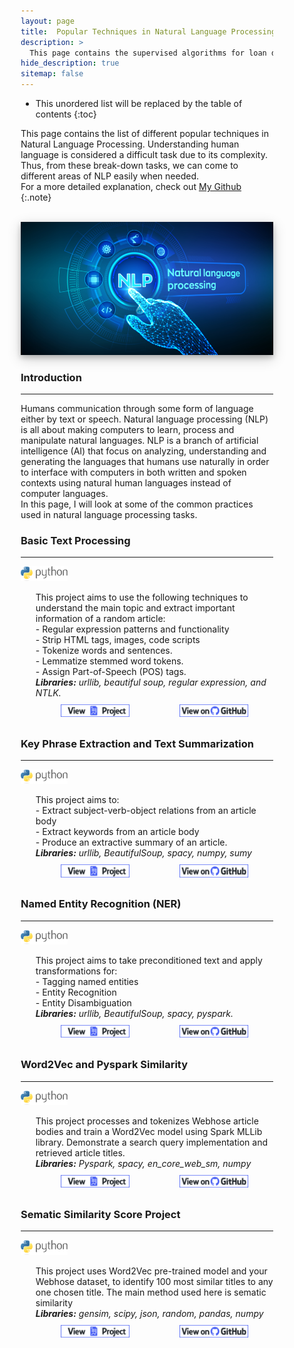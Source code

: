 ```yaml
---
layout: page
title:  Popular Techniques in Natural Language Processing
description: >
  This page contains the supervised algorithms for loan default
hide_description: true
sitemap: false
---
```


<style>

.banner {
  box-shadow: 0 4px 8px 0 rgba(0, 0, 0, 0.2), 0 6px 20px 0 rgba(0, 0, 0, 0.19);
  center;
}

.justify {
  text-align: justify;
}

.center {
  display: block;
  margin-left: auto;
  margin-right: auto;
  width: 50%;
}

* {
  box-sizing: border-box;
}

.column25 {
  float: left;
  width: 25%;
  padding: 10px;
}

.column30 {
  float: left;
  width: 30%;
  padding: 10px;
}

.column40 {
  float: left;
  width: 40%;
  padding: 10px;
}

.column50 {
  float: left;
  width: 50%;
  padding: 10px;
}

.column60 {
  float: left;
  width: 60%;
  padding: 10px;
}

.column70 {
  float: left;
  width: 70%;
  padding: 10px;
}

.column75 {
  float: left;
  width: 75%;
  padding: 10px;
}

.row:after {
  content: "";
  display: table;
  clear: both;
}

@media screen and (max-width: 600px) {
  .column25 {
    width: 100%;
  }
  .column30 {
    width: 100%;
  }
  .column40 {
    width: 100%;
  }
  .column50 {
    width: 100%;
  }
  .column60 {
    width: 100%;
  }
  .column70 {
    width: 100%;
  }
  .column75 {
    width: 100%;
  }
}

.button {
  display: block;
  margin-left: auto;
  margin-right: auto;
  center;
  width: 175px;
}

.button:hover{
  position: relative;
  top: -1px;
  box-shadow: 0 4px 8px 0 rgba(0, 0, 0, 0.15), 0 6px 10px 0 rgba(0, 0, 0, 0.15);
}

.button_smaller {
  display: block;
  margin-left: auto;
  margin-right: auto;
  center;
  width: 150px;
}

.button_smaller:hover{
  position: relative;
  top: -1px;
  box-shadow: 0 4px 8px 0 rgba(0, 0, 0, 0.15), 0 6px 10px 0 rgba(0, 0, 0, 0.15);
}

.button_smallest {
  display: block;
  margin-left: auto;
  margin-right: auto;
  center;
  width: 110px;
}

.button_smallest:hover{
  position: relative;
  top: -1px;
  box-shadow: 0 4px 8px 0 rgba(0, 0, 0, 0.15), 0 6px 10px 0 rgba(0, 0, 0, 0.15);
}

</style>

* This unordered list will be replaced by the table of contents
{:toc}


This page contains the list of different popular techniques in Natural Language Processing. Understanding human language is considered a difficult task due to its complexity. Thus,  from these break-down tasks, we can come to different areas of NLP easily when needed.<br>
For a more detailed explanation, check out [My Github](https://github.com/tramduong/Text-and-Natural-Language-Analytics/tree/main/Short-NLP-Projects)
{:.note}

<br>


<img src="/assets/img/nlp/nlp.jpg"  alt="Portfolio Banner" class="banner">


<br>

### Introduction  
___

Humans communication through some form of language either by text or speech. Natural language processing (NLP) is all about making computers to learn, process and manipulate natural languages. NLP is a branch of artificial intelligence (AI) that focus on analyzing, understanding and generating the languages that humans use naturally in order to interface with computers in both written and spoken contexts using natural human languages instead of computer languages. <br>
In this page, I will look at some of the common practices used in natural language processing tasks.<br>

### Basic Text Processing
___

<p style="display: inline;">
  <img src="/assets/icons/python.png" width="75">
  <ul><li style="list-style-type: none;">
  This project aims to use the following techniques to understand the main topic and extract important information of a random article:<br>
    - Regular expression patterns and functionality<br>
    - Strip HTML tags, images, code scripts<br>
    - Tokenize words and sentences.<br>
    - Lemmatize stemmed word tokens.<br>
    - Assign Part-of-Speech (POS) tags.<br>    
    <i><b>Libraries:</b> urllib, beautiful soup, regular expression, and NTLK.</i>
      <div class="row">
      <div class="column50">
      <a href="/portfolio/projects/nlp/Basic Text Processing/"><img src="/assets/img/project_button.png" alt="View Project" class="button_smallest"></a>
      </div>
      <div class="column50">
      <a href="https://github.com/tramduong/Text-and-Natural-Language-Analytics/blob/main/Short-NLP-Projects/Basic%20Text%20Processing.ipynb" target="_blank"><img src="/assets/img/github_button.png" alt="View on Github" class="button_smallest"></a>
      </div>
    </div>
</li></ul></p>

### Key Phrase Extraction and Text Summarization
___

<p style="display: inline;">
  <img src="/assets/icons/python.png" width="75">
  <ul><li style="list-style-type: none;">
  This project aims to:<br>
    - Extract subject-verb-object relations from an article body<br>
    - Extract keywords from an article body<br>
    - Produce an extractive summary of an article.<br>
    <i><b>Libraries:</b> urllib, BeautifulSoup, spacy, numpy, sumy  </i>
        <div class="row">
        <div class="column50">
        <a href="/portfolio/projects/nlp/Keyphraseextract/"><img src="/assets/img/project_button.png" alt="View Project" class="button_smallest"></a>
        </div>
        <div class="column50">
        <a href="https://github.com/tramduong/Text-and-Natural-Language-Analytics/blob/main/Short-NLP-Projects/Keyphraseextract.ipynb" target="_blank"><img src="/assets/img/github_button.png" alt="View on Github" class="button_smallest"></a>
        </div>
      </div>
</li></ul></p>

### Named Entity Recognition (NER)
___

<p style="display: inline;">
  <img src="/assets/icons/python.png" width="75">
  <ul><li style="list-style-type: none;">
  This project aims to take preconditioned text and apply transformations for:<br>
    - Tagging named entities<br>
    - Entity Recognition<br>
    - Entity Disambiguation<br>
    <i><b>Libraries:</b> urllib, BeautifulSoup, spacy, pyspark.</i>
        <div class="row">
        <div class="column50">
        <a href="/portfolio/projects/nlp/NamedEntityRecognition/"><img src="/assets/img/project_button.png" alt="View Project" class="button_smallest"></a>
        </div>
        <div class="column50">
        <a href="https://github.com/tramduong/Text-and-Natural-Language-Analytics/blob/main/Short-NLP-Projects/NamedEntityRecognition.ipynb" target="_blank"><img src="/assets/img/github_button.png" alt="View on Github" class="button_smallest"></a>
        </div>
      </div>

</li></ul></p>

### Word2Vec and Pyspark Similarity
___

<p style="display: inline;">
  <img src="/assets/icons/python.png" width="75">
  <ul><li style="list-style-type: none;">
  This project processes and tokenizes Webhose article bodies and train a Word2Vec model  using Spark MLLib library. Demonstrate a search query implementation and retrieved article titles.<br>
    <i><b>Libraries:</b> Pyspark, spacy, en_core_web_sm, numpy</i>
        <div class="row">
        <div class="column50">
        <a href="/portfolio/projects/nlp/Pyspacktoken/"><img src="/assets/img/project_button.png" alt="View Project" class="button_smallest"></a>
        </div>
        <div class="column50">
        <a href="https://github.com/tramduong/Text-and-Natural-Language-Analytics/blob/main/Short-NLP-Projects/Pyspacktoken.ipynb" target="_blank"><img src="/assets/img/github_button.png" alt="View on Github" class="button_smallest"></a>
        </div>
      </div>
</li></ul></p>

### Sematic Similarity Score Project
___

<p style="display: inline;">
  <img src="/assets/icons/python.png" width="75">
  <ul><li style="list-style-type: none;">
  This project uses Word2Vec pre-trained model and your Webhose dataset, to identify 100 most similar titles to any one chosen title. The main method used here is sematic similarity<br>
    <i><b>Libraries:</b> gensim, scipy, json, random, pandas, numpy</i>
        <div class="row">
        <div class="column50">
        <a href="/portfolio/projects/nlp/SemanticSimilarity/"><img src="/assets/img/project_button.png" alt="View Project" class="button_smallest"></a>
        </div>
        <div class="column50">
        <a href="https://github.com/tramduong/Text-and-Natural-Language-Analytics/blob/main/Short-NLP-Projects/SemanticSimilarity.ipynb" target="_blank"><img src="/assets/img/github_button.png" alt="View on Github" class="button_smallest"></a>
        </div>
      </div>
</li></ul></p>
